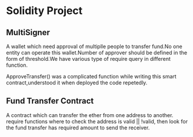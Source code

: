 # Solidity Project
## MultiSigner
A wallet which need approval of multiplle people to transfer fund.No one entity can operate this wallet.Number of approver should be defined in the form of threshold.We have various type of require query in different function.

ApproveTransfer() was a complicated function while writing this smart contract,understood it when deployed the code repetedly.

## Fund Transfer Contract
A contract which can transfer the ether from one address to another.
require functions where to check the address is valid || !valid, then look for the fund transfer has required amount to send the receiver.
